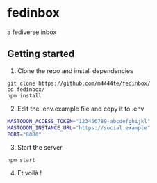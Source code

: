 # fedinbox

a fediverse inbox 

## Getting started

1. Clone the repo and install dependencies

```
git clone https://github.com/m4444te/fedinbox/
cd fedinbox/
npm install
```

2. Edit the .env.example file and copy it to .env

```bash
MASTODON_ACCESS_TOKEN="123456789-abcdefghijkl"
MASTODON_INSTANCE_URL="https://social.example"
PORT="8080"
```

3. Start the server

```
npm start
```

4. Et voilà !
